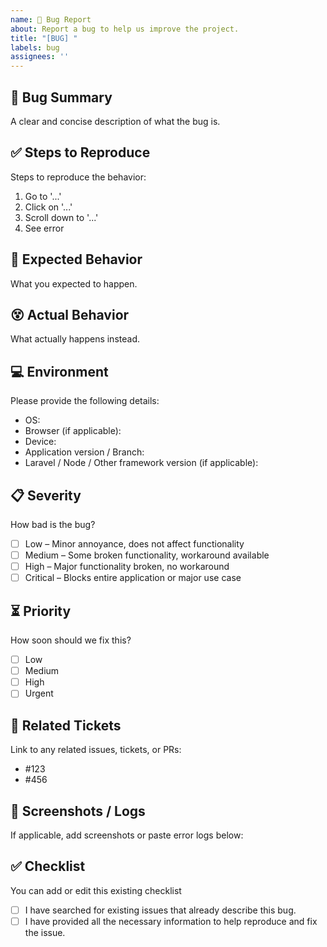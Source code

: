 ```yaml
---
name: 🐛 Bug Report
about: Report a bug to help us improve the project.
title: "[BUG] "
labels: bug
assignees: ''
---
```


## 🐛 Bug Summary

A clear and concise description of what the bug is.

## ✅ Steps to Reproduce

Steps to reproduce the behavior:

1. Go to '...'
2. Click on '...'
3. Scroll down to '...'
4. See error

## 🤔 Expected Behavior

What you expected to happen.

## 😵 Actual Behavior

What actually happens instead.

## 💻 Environment

Please provide the following details:

- OS:
- Browser (if applicable):
- Device:
- Application version / Branch:
- Laravel / Node / Other framework version (if applicable):

## 📋 Severity

How bad is the bug?

- [ ] Low – Minor annoyance, does not affect functionality
- [ ] Medium – Some broken functionality, workaround available
- [ ] High – Major functionality broken, no workaround
- [ ] Critical – Blocks entire application or major use case

## ⏳ Priority

How soon should we fix this?

- [ ] Low
- [ ] Medium
- [ ] High
- [ ] Urgent

## 🔗 Related Tickets

Link to any related issues, tickets, or PRs:

- #123
- #456

## 📸 Screenshots / Logs

If applicable, add screenshots or paste error logs below:


## ✅ Checklist

You can add or edit this existing checklist

- [ ] I have searched for existing issues that already describe this bug.
- [ ] I have provided all the necessary information to help reproduce and fix the issue.
